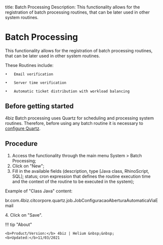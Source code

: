 title: Batch Processing
Description: This functionality allows for the registration of batch processing routines, that can be later used in other system routines.

# Batch Processing

This functionality allows for the registration of batch processing routines, that can be later used in other system routines.

These Routines include:

    •	Email verification

    •	Server time verification

    •	Automatic ticket distribution with workload balancing

   
## Before getting started

4biz Batch processing uses Quartz for scheduling and processing system routines. Therefore, before using any batch routine it is necessary to  [configure Quartz][3].   

## Procedure

1.	Access the functionality through the main menu System > Batch Processing;
2.	Click on "New";
3.	Fill in the available fields (description, type [Java class, RhinoScript, SQL]; status; cron expression that defines the routine execution time and the context of the routine to be executed in the system);

Example of "Class Java" content:

br.com.4biz.citcorpore.quartz.job.JobConfiguracaoAberturaAutomaticaViaEmail

4\.	Click on "Save".



!!! tip "About"

    <b>Product/Version:</b> 4biz | Helium &nbsp;&nbsp;
    <b>Updated:</b>11/03/2021



[1]:/en-us/4biz-helium/platform-administration/configuring-automatic-actions/images/verify-email.txt
[2]:/en-us/4biz-helium/platform-administration/configuring-automatic-actions/images/server-time.txt
[3]:/en-us/4biz-helium/get-started/installation-and-upgrade/perform-installation.html#configuracao-do-quartz
